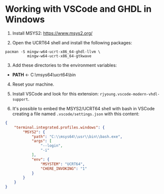 # Working with VSCode and GHDL in Windows

1) Install MSYS2: https://www.msys2.org/

2) Open the UCRT64 shell and install the following packages:

```shell
pacman -S mingw-w64-ucrt-x86_64-ghdl-llvm \
          mingw-w64-ucrt-x86_64-gtkwave
```

3) Add these directories to the environment variables:

 - **PATH** ← C:\msys64\ucrt64\bin

4) Reset your machine.

5) Install VSCode and look for this extension: `rjyoung.vscode-modern-vhdl-support`.

6) It's possible to embed the MSYS2/UCRT64 shell with bash in VSCode creating a file named `.vscode/settings.json` with this content:

```json
{
    "terminal.integrated.profiles.windows": {
        "MSYS2": {
            "path": "C:\\msys64\\usr\\bin\\bash.exe",
            "args": [
                "--login",
                "-i"
            ],
            "env": {
                "MSYSTEM": "UCRT64",
                "CHERE_INVOKING": "1"
            }
        }
    }
}
```
